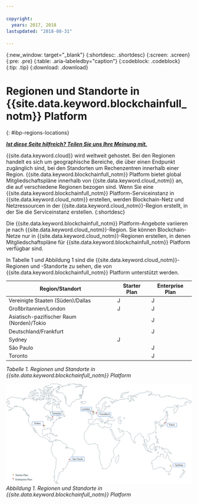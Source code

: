 ```yaml
---

copyright:
  years: 2017, 2018
lastupdated: "2018-08-31"

---
```


{:new_window: target="_blank"}
{:shortdesc: .shortdesc}
{:screen: .screen}
{:pre: .pre}
{:table: .aria-labeledby="caption"}
{:codeblock: .codeblock}
{:tip: .tip}
{:download: .download}


# Regionen und Standorte in {{site.data.keyword.blockchainfull_notm}} Platform
{: #ibp-regions-locations}


***[Ist diese Seite hilfreich? Teilen Sie uns Ihre Meinung mit.](https://www.surveygizmo.com/s3/4501493/IBM-Blockchain-Documentation)***


{{site.data.keyword.cloud}} wird weltweit gehostet. Bei den Regionen handelt es sich um geographische Bereiche, die über einen Endpunkt zugänglich sind, bei den Standorten um Rechenzentren innerhalb einer Region. {{site.data.keyword.blockchainfull_notm}} Platform bietet global Mitgliedschaftspläne innerhalb von {{site.data.keyword.cloud_notm}} an, die auf verschiedene Regionen bezogen sind. Wenn Sie eine {{site.data.keyword.blockchainfull_notm}} Platform-Serviceinstanz in {{site.data.keyword.cloud_notm}} erstellen, werden Blockchain-Netz und Netzressourcen in der {{site.data.keyword.cloud_notm}}-Region erstellt, in der Sie die Serviceinstanz erstellen.
{:shortdesc}

Die {{site.data.keyword.blockchainfull_notm}} Platform-Angebote variieren je nach {{site.data.keyword.cloud_notm}}-Region. Sie können Blockchain-Netze nur in {{site.data.keyword.cloud_notm}}-Regionen erstellen, in denen Mitgliedschaftspläne für {{site.data.keyword.blockchainfull_notm}} Platform verfügbar sind.

In Tabelle 1 und Abbildung 1 sind die {{site.data.keyword.cloud_notm}}-Regionen und -Standorte zu sehen, die von {{site.data.keyword.blockchainfull_notm}} Platform unterstützt werden.

| Region/Standort | Starter Plan | Enterprise Plan |
|--------|----------|----------|
| Vereinigte Staaten (Süden)/Dallas | J | J |
| Großbritannien/London | J | J |
| Asiatisch-pazifischer Raum (Norden)/Tokio |  | J |
| Deutschland/Frankfurt |  | J |
| Sydney | J |  |
| São Paulo |  | J |
| Toronto |  | J |

_Tabelle 1. Regionen und Standorte in {{site.data.keyword.blockchainfull_notm}} Platform_


![{{site.data.keyword.blockchainfull_notm}} Platform-Regionen und -Standorte](../images/ibp_regions.png "{{site.data.keyword.blockchainfull_notm}} Platform-Regionen und -Standorte")  
_Abbildung 1. Regionen und Standorte in {{site.data.keyword.blockchainfull_notm}} Platform_
